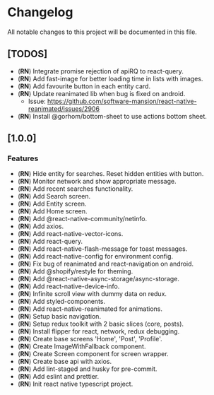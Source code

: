 # Changelog

All notable changes to this project will be documented in this file.

## [TODOS]

- (**RN**) Integrate promise rejection of apiRQ to react-query.
- (**RN**) Add fast-image for better loading time in lists with images.
- (**RN**) Add favourite button in each entity card.
- (**RN**) Update reanimated lib when bug is fixed on android.
  - Issue: https://github.com/software-mansion/react-native-reanimated/issues/2906
- (**RN**) Install @gorhom/bottom-sheet to use actions bottom sheet.

## [1.0.0]

### Features

- (**RN**) Hide entity for searches. Reset hidden entities with button.
- (**RN**) Monitor network and show appropriate message.
- (**RN**) Add recent searches functionality.
- (**RN**) Add Search screen.
- (**RN**) Add Entity screen.
- (**RN**) Add Home screen.
- (**RN**) Add @react-native-community/netinfo.
- (**RN**) Add axios.
- (**RN**) Add react-native-vector-icons.
- (**RN**) Add react-query.
- (**RN**) Add react-native-flash-message for toast messages.
- (**RN**) Add react-native-config for environment config.
- (**RN**) Fix bug of reanimated and react-navigation on android.
- (**RN**) Add @shopify/restyle for theming.
- (**RN**) Add @react-native-async-storage/async-storage.
- (**RN**) Add react-native-device-info.
- (**RN**) Infinite scroll view with dummy data on redux.
- (**RN**) Add styled-components.
- (**RN**) Add react-native-reanimated for animations.
- (**RN**) Setup basic navigation.
- (**RN**) Setup redux toolkit with 2 basic slices (core, posts).
- (**RN**) Install flipper for react, network, redux debugging.
- (**RN**) Create base screens 'Home', 'Post', 'Profile'.
- (**RN**) Create ImageWithFallback component.
- (**RN**) Create Screen component for screen wrapper.
- (**RN**) Create base api with axios.
- (**RN**) Add lint-staged and husky for pre-commit.
- (**RN**) Add eslint and prettier.
- (**RN**) Init react native typescript project.
